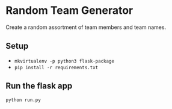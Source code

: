 # Random Team Generator

Create a random assortment of team members and team names.

## Setup
* `mkvirtualenv -p python3 flask-package`
* `pip install -r requirements.txt`

## Run the flask app
`python run.py`